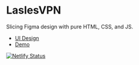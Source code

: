 # LaslesVPN

Slicing Figma design with pure HTML, CSS, and JS.

- [UI Design](https://dribbble.com/shots/11401736-FREEBIES-Landingpage-LaslesVPN)
- [Demo](https://laslesvpn.netlify.app/)

[![Netlify Status](https://api.netlify.com/api/v1/badges/147bd18a-33f7-4f21-a8ce-98a69ab99eaa/deploy-status)](https://app.netlify.com/sites/laslesvpn/deploys)
